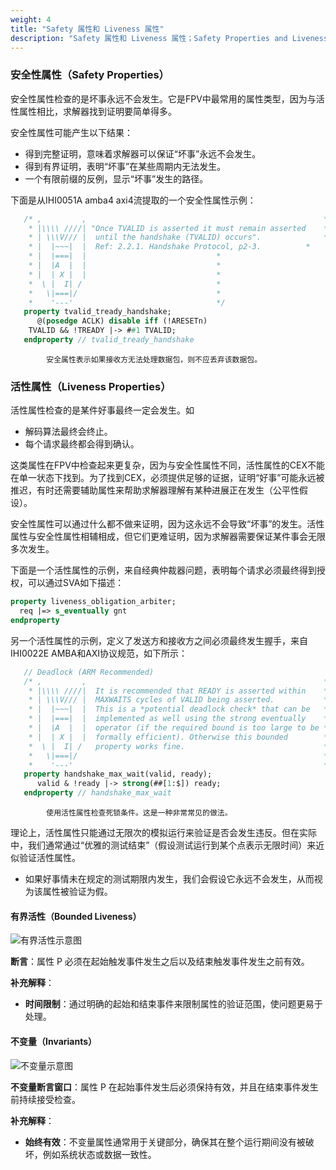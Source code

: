 ```yaml
---
weight: 4
title: "Safety 属性和 Liveness 属性"
description: "Safety 属性和 Liveness 属性；Safety Properties and Liveness Properties"
---
```


### 安全性属性（Safety Properties）

安全性属性检查的是坏事永远不会发生。它是FPV中最常用的属性类型，因为与活性属性相比，求解器找到证明要简单得多。

安全性属性可能产生以下结果：

- 得到完整证明，意味着求解器可以保证“坏事”永远不会发生。
- 得到有界证明，表明“坏事”在某些周期内无法发生。
- 一个有限前缀的反例，显示“坏事”发生的路径。

下面是从IHI0051A amba4 axi4流提取的一个安全性属性示例：

```systemverilog 
   /* ,         ,                                                     *
    * |\\\\ ////| "Once TVALID is asserted it must remain asserted    *
    * | \\\V/// |  until the handshake (TVALID) occurs".              *
    * |  |~~~|  |  Ref: 2.2.1. Handshake Protocol, p2-3. 	      *
    * |  |===|  |						      *
    * |  |A  |  |						      *
    * |  | X |  |						      *
    *  \ |  I| /						      *
    *   \|===|/							      *
    *    '---'							      */
   property tvalid_tready_handshake;
      @(posedge ACLK) disable iff (!ARESETn)
	TVALID && !TREADY |-> ##1 TVALID;
   endproperty // tvalid_tready_handshake
```
            安全属性表示如果接收方无法处理数据包，则不应丢弃该数据包。

### 活性属性（Liveness Properties）

活性属性检查的是某件好事最终一定会发生。如

- 解码算法最终会终止。
- 每个请求最终都会得到确认。

这类属性在FPV中检查起来更复杂，因为与安全性属性不同，活性属性的CEX不能在单一状态下找到。为了找到CEX，必须提供足够的证据，证明“好事”可能永远被推迟，有时还需要辅助属性来帮助求解器理解有某种进展正在发生（公平性假设）。

安全性属性可以通过什么都不做来证明，因为这永远不会导致“坏事”的发生。活性属性与安全性属性相辅相成，但它们更难证明，因为求解器需要保证某件事会无限多次发生。

下面是一个活性属性的示例，来自经典仲裁器问题，表明每个请求必须最终得到授权，可以通过SVA如下描述：

```systemverilog 
property liveness_obligation_arbiter;
  req |=> s_eventually gnt
endproperty
```

另一个活性属性的示例，定义了发送方和接收方之间必须最终发生握手，来自IHI0022E AMBA和AXI协议规范，如下所示：
```systemverilog 
   // Deadlock (ARM Recommended)
   /* ,         ,                                                     *
    * |\\\\ ////|  It is recommended that READY is asserted within    *
    * | \\\V/// |  MAXWAITS cycles of VALID being asserted.           *
    * |  |~~~|  |  This is a *potential deadlock check* that can be   *
    * |  |===|  |  implemented as well using the strong eventually    *
    * |  |A  |  |  operator (if the required bound is too large to be *
    * |  | X |  |  formally efficient). Otherwise this bounded        *
    *  \ |  I| /   property works fine.                               *
    *   \|===|/                                                       *
    *    '---'                                                        */
   property handshake_max_wait(valid, ready);
      valid & !ready |-> strong(##[1:$]) ready;
   endproperty // handshake_max_wait
```
            使用活性属性检查死锁条件。这是一种非常常见的做法。

理论上，活性属性只能通过无限次的模拟运行来验证是否会发生违反。但在实际中，我们通常通过“优雅的测试结束”（假设测试运行到某个点表示无限时间）来近似验证活性属性。

- 如果好事情未在规定的测试期限内发生，我们会假设它永远不会发生，从而视为该属性被验证为假。

#### 有界活性（Bounded Liveness）

![有界活性示意图](https://cdn.jsdelivr.net/gh/easyformal/easyformal-site@master/content/zh/sva/image/4/bounded_liveness.png)

**断言**：属性 P 必须在起始触发事件发生之后以及结束触发事件发生之前有效。

**补充解释**：
- **时间限制**：通过明确的起始和结束事件来限制属性的验证范围，使问题更易于处理。

#### 不变量（Invariants）

![不变量示意图](https://cdn.jsdelivr.net/gh/easyformal/easyformal-site@master/content/zh/sva/image/4/invariant.png)

**不变量断言窗口**：属性 P 在起始事件发生后必须保持有效，并且在结束事件发生前持续接受检查。

**补充解释**：
- **始终有效**：不变量属性通常用于关键部分，确保其在整个运行期间没有被破坏，例如系统状态或数据一致性。

